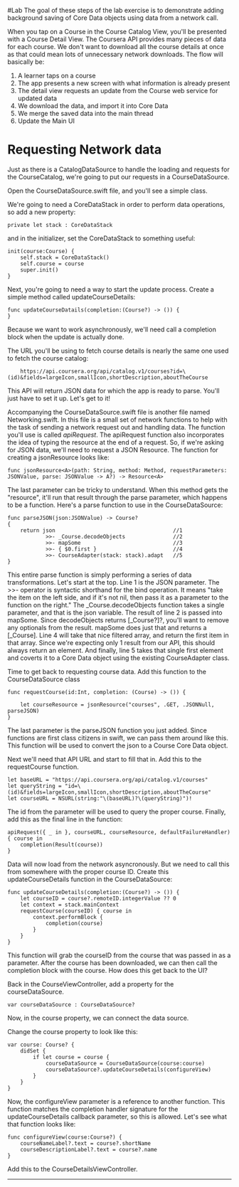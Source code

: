 
#Lab
The goal of these steps of the lab exercise is to demonstrate adding background saving of Core Data objects using data from a network call.


When you tap on a Course in the Course Catalog View, you'll be presented with a Course Detail View. The Coursera API provides many pieces of data for each course. We don't want to download all the course details at once as that could mean lots of unnecessary network downloads. The flow will basically be:

1. A learner taps on a course
2. The app presents a new screen with what information is already present
3. The detail view requests an update from the Course web service for updated data
4. We download the data, and import it into Core Data
5. We merge the saved data into the main thread
6. Update the Main UI

# Requesting Network data

Just as there is a CatalogDataSource to handle the loading and requests for the CourseCatalog, we're going to put our requests in a CourseDataSource.


Open the CourseDataSource.swift file, and you'll see a simple class. 

We're going to need a CoreDataStack in order to perform data operations, so add a new property:


	private let stack : CoreDataStack
	
and in the initializer, set the CoreDataStack to something useful:

    init(course:Course) {
    	self.stack = CoreDataStack()
        self.course = course
        super.init()
    }

Next, you're going to need a way to start the update process. Create a simple method called updateCourseDetails:

	func updateCourseDatails(completion:(Course?) -> ()) {
	}
	
Because we want to work asynchronously, we'll need call a completion block when the update is actually done.

The URL you'll be using to fetch course details is nearly the same one used to fetch the course catalog:

        https://api.coursera.org/api/catalog.v1/courses?id=\(id)&fields=largeIcon,smallIcon,shortDescription,aboutTheCourse
        
This API will return JSON data for which the app is ready to parse. You'll just have to set it up. Let's get to it!


Accompanying the CourseDataSource.swift file is another file named Networking.swift. In this file is a small set of network functions to help with the task of sending a network request out and handling data. The function you'll use is called *apiRequest*. The apiRequest function also incorporates the idea of typing the resource at the end of a request. So, if we're asking for JSON data, we'll need to request a JSON Resource. The function for creating a jsonResource looks like:

	func jsonResource<A>(path: String, method: Method, requestParameters: JSONValue, parse: JSONValue -> A?) -> Resource<A> 

The last parameter can be tricky to understand. When this method gets the "resource", it'll run that result through the parse parameter, which happens to be a function. Here's a parse function to use in the CourseDataSource:

    func parseJSON(json:JSONValue) -> Course?
    {
        return json										//1
                >>- _Course.decodeObjects				//2
                >>- mapSome								//3
                >>- { $0.first }						//4
                >>- CourseAdapter(stack: stack).adapt	//5
    }
    
This entire parse function is simply performing a series of data transformations. Let's start at the top. Line 1 is the JSON parameter. The >>- operator is syntactic shorthand for the bind operation. It means "take the item on the left side, and if it's not nil, then pass it as a parameter to the function on the right." The \_Course.decodeObjects function takes a single parameter, and that is the json variable. The result of line 2 is passed into mapSome. Since decodeObjects returns [\_Course?]?, you'll want to remove any optionals from the result. mapSome does just that and returns a [\_Course]. Line 4 will take that nice filtered array, and return the first item in that array. Since we're expecting only 1 result from our API, this should always return an element. And finally, line 5 takes that single first element and coverts it to a Core Data object using the existing CourseAdapter class.


Time to get back to requesting course data. Add this function to the CourseDataSource class

    func requestCourse(id:Int, completion: (Course) -> ()) {

		let courseResource = jsonResource("courses", .GET, .JSONNull, parseJSON)
	}
	
The last parameter is the parseJSON function you just added. Since functions are first class citizens in swift, we can pass them around like this. This function will be used to convert the json to a Course Core Data object.

Next we'll need that API URL and start to fill that in. Add this to the requestCourse function.

    let baseURL = "https://api.coursera.org/api/catalog.v1/courses"
    let queryString = "id=\(id)&fields=largeIcon,smallIcon,shortDescription,aboutTheCourse"
	let courseURL = NSURL(string:"\(baseURL)?\(queryString)")!	

The id from the parameter will be used to query the proper course.
Finally, add this as the final line in the function:

	apiRequest({ _ in }, courseURL, courseResource, defaultFailureHandler) { course in
    	completion(Result(course))
	}

Data will now load from the network asyncronously. But we need to call this from somewhere with the proper course ID. Create this updateCourseDetails function in the CourseDataSource:

	func updateCourseDetails(completion:(Course?) -> ()) {
        let courseID = course?.remoteID.integerValue ?? 0
        let context = stack.mainContext
        requestCourse(courseID) { course in
            context.performBlock {
                completion(course)
            }
        }
    }

This function will grab the courseID from the course that was passed in as a parameter. After the course  has been downloaded, we can then call the completion block with the course. How does this get back to the UI?

Back in the CourseViewController, add a property for the courseDataSource.

	var courseDataSource : CourseDataSource?
	
Now, in the course property, we can connect the data source.

Change the course property to look like this:

	var course: Course? {
        didSet {
            if let course = course {
                courseDataSource = CourseDataSource(course:course)
                courseDataSource?.updateCourseDetails(configureView)
            }
        }
    }
    
Now, the configureView parameter is a reference to another function. This function matches the completion handler signature for the updateCourseDetails callback parameter, so this is allowed. Let's see what that function looks like:

    func configureView(course:Course?) {
        courseNameLabel?.text = course?.shortName
        courseDescriptionLabel?.text = course?.name
    }

Add this to the CourseDetailsViewController.

---
